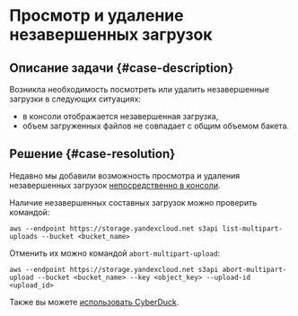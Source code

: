 # Просмотр и удаление незавершенных загрузок


## Описание задачи {#case-description}

Возникла необходимость посмотреть или удалить незавершенные загрузки в следующих ситуациях:
- в консоли отображается незавершенная загрузка,
- объем загруженных файлов не совпадает с общим объемом бакета.

## Решение {#case-resolution}

Недавно мы добавили возможность просмотра и удаления незавершенных загрузок [непосредственно в консоли](../../../storage/operations/objects/deleting-multipart.md).

Наличие незавершенных составных загрузок можно проверить командой:

```
aws --endpoint https://storage.yandexcloud.net s3api list-multipart-uploads --bucket <bucket_name>
```

Отменить их можно командой `abort-multipart-upload`:

```
aws --endpoint https://storage.yandexcloud.net s3api abort-multipart-upload --bucket <bucket_name> --key <object_key> --upload-id <upload_id>
```

Также вы можете [использовать CyberDuck](https://docs.cyberduck.io/protocols/s3/#multipart-uploads).

